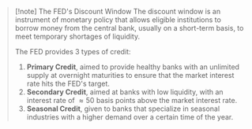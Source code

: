 >[!note] The FED's Discount Window
>The discount window is an instrument of monetary policy that allows eligible institutions to borrow money from the central bank, usually on a short-term basis, to meet temporary shortages of liquidity. 
>
>The FED provides 3 types of credit:
>1. **Primary Credit**, aimed to provide healthy banks with an unlimited supply at overnight maturities to ensure that the market interest rate hits the FED's target.
>2. **Secondary Credit**, aimed at banks with low liquidity, with an interest rate of $\approx 50$ basis points above the market interest rate.
>3. **Seasonal Credit**, given to banks that specialize in seasonal industries with a higher demand over a certain time of the year.

